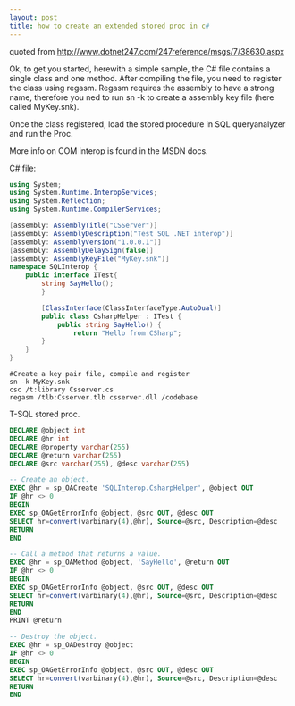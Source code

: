 ```yaml
---
layout: post
title: how to create an extended stored proc in c#
---
```


quoted from http://www.dotnet247.com/247reference/msgs/7/38630.aspx

Ok, to get you started, herewith a simple sample, the C# file contains a single class and one method.
After compiling the file, you need to register the class using regasm.
Regasm requires the assembly to have a strong name, therefore you ned to run sn -k to create a assembly key file (here called
MyKey.snk).

Once the class registered, load the stored procedure in SQL queryanalyzer and run the Proc.

More info on COM interop is found in the MSDN docs.


C# file:

``` csharp
using System;
using System.Runtime.InteropServices;
using System.Reflection;
using System.Runtime.CompilerServices;

[assembly: AssemblyTitle("CSServer")]
[assembly: AssemblyDescription("Test SQL .NET interop")]
[assembly: AssemblyVersion("1.0.0.1")]
[assembly: AssemblyDelaySign(false)]
[assembly: AssemblyKeyFile("MyKey.snk")]
namespace SQLInterop {
    public interface ITest{
        string SayHello();
        }

        [ClassInterface(ClassInterfaceType.AutoDual)]
        public class CsharpHelper : ITest {
            public string SayHello() {
                return "Hello from CSharp";
        }
    }
}
```

``` shell
#Create a key pair file, compile and register
sn -k MyKey.snk
csc /t:library Csserver.cs
regasm /tlb:Csserver.tlb csserver.dll /codebase
```

T-SQL stored proc.
``` sql
DECLARE @object int
DECLARE @hr int
DECLARE @property varchar(255)
DECLARE @return varchar(255)
DECLARE @src varchar(255), @desc varchar(255)

-- Create an object.
EXEC @hr = sp_OACreate 'SQLInterop.CsharpHelper', @object OUT
IF @hr <> 0
BEGIN
EXEC sp_OAGetErrorInfo @object, @src OUT, @desc OUT
SELECT hr=convert(varbinary(4),@hr), Source=@src, Description=@desc
RETURN
END

-- Call a method that returns a value.
EXEC @hr = sp_OAMethod @object, 'SayHello', @return OUT
IF @hr <> 0
BEGIN
EXEC sp_OAGetErrorInfo @object, @src OUT, @desc OUT
SELECT hr=convert(varbinary(4),@hr), Source=@src, Description=@desc
RETURN
END
PRINT @return

-- Destroy the object.
EXEC @hr = sp_OADestroy @object
IF @hr <> 0
BEGIN
EXEC sp_OAGetErrorInfo @object, @src OUT, @desc OUT
SELECT hr=convert(varbinary(4),@hr), Source=@src, Description=@desc
RETURN
END
```